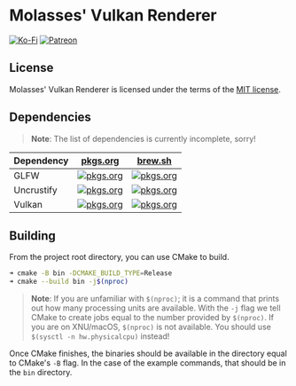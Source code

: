 # Molasses' Vulkan Renderer

[![Ko-Fi](https://img.shields.io/badge/donate-kofi-blue?style=for-the-badge&logo=ko-fi&color=E35B57&logoColor=FFFFFF&labelColor=232323)](https://ko-fi.com/molasses)
[![Patreon](https://img.shields.io/badge/donate-patreon-blue?style=for-the-badge&logo=patreon&color=E35B57&logoColor=FFFFFF&labelColor=232323)](https://www.patreon.com/molasseslover)

## License

Molasses' Vulkan Renderer is licensed under the terms
of the [MIT license](LICENSE-MIT.md).

## Dependencies

> **Note**: The list of dependencies is currently incomplete, sorry!

| Dependency | [pkgs.org](https://pkgs.org/)                                                                                                                                            | [brew.sh](https://brew.sh/)                                                                                                                                                                              |
| ---------- | ------------------------------------------------------------------------------------------------------------------------------------------------------------------------ | -------------------------------------------------------------------------------------------------------------------------------------------------------------------------------------------------------- |
| GLFW       | [![pkgs.org](https://img.shields.io/badge/install-pkgs-blue?style=for-the-badge&color=E35B57&logoColor=FFFFFF&labelColor=232323)](https://pkgs.org/search/?q=glfw)       | [![pkgs.org](https://img.shields.io/badge/install-brew-blue?style=for-the-badge&logo=homebrew&color=E35B57&logoColor=FFFFFF&labelColor=232323)](https://formulae.brew.sh/formula/glfw#default)           |
| Uncrustify | [![pkgs.org](https://img.shields.io/badge/install-pkgs-blue?style=for-the-badge&color=E35B57&logoColor=FFFFFF&labelColor=232323)](https://pkgs.org/search/?q=uncrustify) | [![pkgs.org](https://img.shields.io/badge/install-brew-blue?style=for-the-badge&logo=homebrew&color=E35B57&logoColor=FFFFFF&labelColor=232323)](https://formulae.brew.sh/formula/uncrustify#default)     |
| Vulkan     | [![pkgs.org](https://img.shields.io/badge/install-pkgs-blue?style=for-the-badge&color=E35B57&logoColor=FFFFFF&labelColor=232323)](https://pkgs.org/search/?q=vulkann)    | [![pkgs.org](https://img.shields.io/badge/install-brew-blue?style=for-the-badge&logo=homebrew&color=E35B57&logoColor=FFFFFF&labelColor=232323)](https://formulae.brew.sh/formula/vulkan-headers#default) |

## Building

From the project root directory, you can use CMake to build.

```sh
➜ cmake -B bin -DCMAKE_BUILD_TYPE=Release
➜ cmake --build bin -j$(nproc)
```

> **Note**: If you are unfamiliar with `$(nproc)`; it is a command that prints out
> how many processing units are available. With the `-j` flag we tell CMake
> to create jobs equal to the number provided by `$(nproc)`. If you are on XNU/macOS,
> `$(nproc)` is not available. You should use `$(sysctl -n hw.physicalcpu)` instead!

Once CMake finishes, the binaries should be available in the directory
equal to CMake's `-B` flag. In the case of the example commands, that should be
in the `bin` directory.
